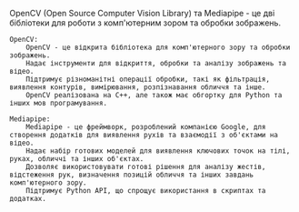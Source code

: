 OpenCV (Open Source Computer Vision Library) та Mediapipe - це дві бібліотеки для роботи з комп'ютерним зором та обробки зображень.

    OpenCV:
        OpenCV - це відкрита бібліотека для комп'ютерного зору та обробки зображень.
        Надає інструменти для відкриття, обробки та аналізу зображень та відео.
        Підтримує різноманітні операції обробки, такі як фільтрація, виявлення контурів, вимірювання, розпізнавання обличчя та інше.
        OpenCV реалізована на C++, але також має обгортку для Python та інших мов програмування.

    Mediapipe:
        Mediapipe - це фреймворк, розроблений компанією Google, для створення додатків для виявлення рухів та взаємодії з об'єктами на відео.
        Надає набір готових моделей для виявлення ключових точок на тілі, руках, обличчі та інших об'єктах.
        Дозволяє використовувати готові рішення для аналізу жестів, відстеження рук, визначення позицій обличчя та інших завдань комп'ютерного зору.
        Підтримує Python API, що спрощує використання в скриптах та додатках.
